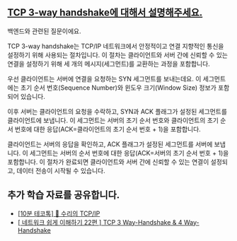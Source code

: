 ## [TCP 3-way handshake에 대해서 설명해주세요.](https://www.maeil-mail.kr/question/76)

백엔드와 관련된 질문이에요.

TCP 3-way handshake는 TCP/IP 네트워크에서 안정적이고 연결 지향적인 통신을 설정하기 위해 사용되는 절차입니다. 이 절차는 클라이언트와 서버 간에 신뢰할 수 있는 연결을 설정하기 위해 세 개의 메시지(세그먼트)를 교환하는 과정을 포함합니다.

우선 클라이언트는 서버에 연결을 요청하는 SYN 세그먼트를 보내는데요. 이 세그먼트에는 초기 순서 번호(Sequence Number)와 윈도우 크기(Window Size) 정보가 포함되어 있습니다.

이후 서버는 클라이언트의 요청을 수락하고, SYN과 ACK 플래그가 설정된 세그먼트를 클라이언트에 보냅니다. 이 세그먼트는 서버의 초기 순서 번호와 클라이언트의 초기 순서 번호에 대한 응답(ACK=클라이언트의 초기 순서 번호 + 1)을 포함합니다.

클라이언트는 서버의 응답을 확인하고, ACK 플래그가 설정된 세그먼트를 서버에 보냅니다. 이 세그먼트는 서버의 순서 번호에 대한 응답(ACK=서버의 초기 순서 번호 + 1)을 포함합니다. 이 절차가 완료되면 클라이언트와 서버 간에 신뢰할 수 있는 연결이 설정되고, 데이터 전송이 시작될 수 있습니다.

## 추가 학습 자료를 공유합니다.

- [[10분 테코톡] 🔮 수리의 TCP/IP](https://youtu.be/BEK354TRgZ8?feature=shared)
- [[ 네트워크 쉽게 이해하기 22편 ] TCP 3 Way-Handshake & 4 Way-Handshake](https://mindnet.tistory.com/entry/%EB%84%A4%ED%8A%B8%EC%9B%8C%ED%81%AC-%EC%89%BD%EA%B2%8C-%EC%9D%B4%ED%95%B4%ED%95%98%EA%B8%B0-22%ED%8E%B8-TCP-3-WayHandshake-4-WayHandshake)